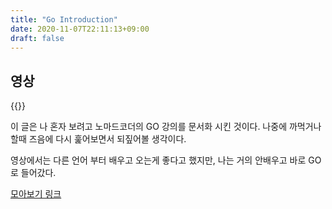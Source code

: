 ```yaml
---
title: "Go Introduction"
date: 2020-11-07T22:11:13+09:00
draft: false
---
```




## 영상

{{<youtube jIwtEXBmt38>}}



이 글은 나 혼자 보려고 노마드코더의 GO 강의를 문서화 시킨 것이다. 나중에 까먹거나 할때 즈음에 다시 훑어보면서 되짚어볼 생각이다.

영상에서는 다른 언어 부터 배우고 오는게 좋다고 했지만, 나는 거의 안배우고 바로 GO로 들어갔다.



[모아보기 링크](https://nomadcoders.co/go-for-beginners/lectures/1712)